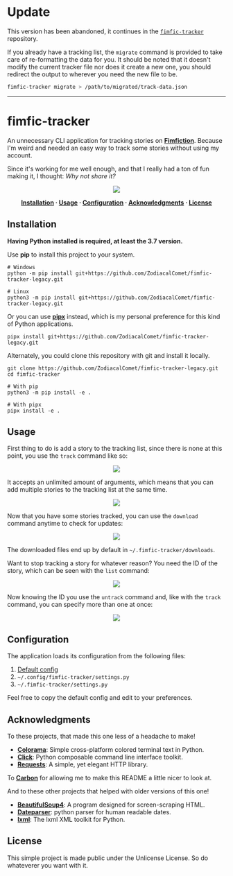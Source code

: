 # Update

This version has been abandoned, it continues in the [`fimfic-tracker`](https://github.com/ZodiacalComet/fimfic-tracker) repository.

If you already have a tracking list, the `migrate` command is provided to take care of re-formatting the data for you.
It should be noted that it doesn't modify the current tracker file nor does it create a new one, you should redirect the output to
wherever you need the new file to be.

```sh
fimfic-tracker migrate > /path/to/migrated/track-data.json
```

---

# fimfic-tracker

An unnecessary CLI application for tracking stories on [**Fimfiction**](https://www.fimfiction.net/). Because I'm weird and needed an easy way to track some stories without using my account.

Since it's working for me well enough, and that I really had a ton of fun making it, I thought: *Why not share it?*

<p align="center"><img src="https://i.imgur.com/uLHq3Jh.png"></p>

<p align="center">
<strong>
<a href="#installation">Installation</a>
·
<a href="#usage">Usage</a>
·
<a href="#configuration">Configuration</a>
·
<a href="#acknowledgments">Acknowledgments</a>
·
<a href="#license">License</a>
</strong>
</p>

## Installation

**Having Python installed is required, at least the 3.7 version.**

Use **pip** to install this project to your system.

```text
# Windows
python -m pip install git+https://github.com/ZodiacalComet/fimfic-tracker-legacy.git

# Linux
python3 -m pip install git+https://github.com/ZodiacalComet/fimfic-tracker-legacy.git
```

Or you can use [**pipx**](https://github.com/pipxproject/pipx#install-pipx) instead, which is my personal preference for this kind of Python applications.

```text
pipx install git+https://github.com/ZodiacalComet/fimfic-tracker-legacy.git
```

Alternately, you could clone this repository with git and install it locally.

```text
git clone https://github.com/ZodiacalComet/fimfic-tracker-legacy.git
cd fimfic-tracker

# With pip
python3 -m pip install -e .

# With pipx
pipx install -e .
```

## Usage

First thing to do is add a story to the tracking list, since there is none at this point, you use the `track` command like so:

<p align="center"><img src="https://i.imgur.com/BHa6Nr9.png"></p>

It accepts an unlimited amount of arguments, which means that you can add multiple stories to the tracking list at the same time.

<p align="center"><img src="https://i.imgur.com/3xPVbHK.png"></p>

Now that you have some stories tracked, you can use the `download` command anytime to check for updates:

<p align="center"><img src="https://i.imgur.com/feolL9v.png"></p>

The downloaded files end up by default in `~/.fimfic-tracker/downloads`.

Want to stop tracking a story for whatever reason? You need the ID of the story, which can be seen with the `list` command:

<p align="center"><img src="https://i.imgur.com/uWAfXcu.png"></p>

Now knowing the ID you use the `untrack` command and, like with the `track` command, you can specify more than one at once:

<p align="center"><img src="https://i.imgur.com/7bLICcM.png"></p>

## Configuration

The application loads its configuration from the following files:
1. [Default config](https://github.com/ZodiacalComet/fimfic-tracker/blob/master/fimfic_tracker/default_config.py)
2. `~/.config/fimfic-tracker/settings.py`
3. `~/.fimfic-tracker/settings.py`

Feel free to copy the default config and edit to your preferences.

## Acknowledgments

To these projects, that made this one less of a headache to make!

- [**Colorama**](https://github.com/tartley/colorama): Simple cross-platform colored terminal text in Python.
- [**Click**](https://github.com/pallets/click): Python composable command line interface toolkit.
- [**Requests**](https://github.com/psf/requests): A simple, yet elegant HTTP library.

To [**Carbon**](https://carbon.now.sh/) for allowing me to make this README a little nicer to look at.

And to these other projects that helped with older versions of this one!

- [**BeautifulSoup4**](https://launchpad.net/beautifulsoup): A program designed for screen-scraping HTML.
- [**Dateparser**](https://github.com/scrapinghub/dateparser): python parser for human readable dates.
- [**lxml**](https://github.com/lxml/lxml): The lxml XML toolkit for Python.

## License

This simple project is made public under the Unlicense License. So do whateverer you want with it.

